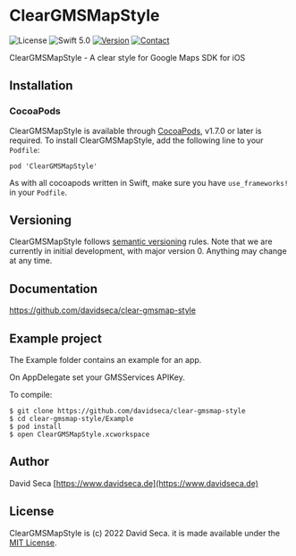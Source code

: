 # ClearGMSMapStyle

![License](https://img.shields.io/github/license/mashape/apistatus.svg)
![Swift 5.0](https://img.shields.io/badge/Swift-5.0-green.svg)
[![Version](https://img.shields.io/badge/pod-v0.0.2-red)](http://cocoapods.org/pods/ClearGMSMapStyle)
[![Contact](https://img.shields.io/badge/Contact-%40davidseca-blue)](https://www.davidseca.de)


ClearGMSMapStyle - A clear style for Google Maps SDK for iOS

## Installation

### CocoaPods

ClearGMSMapStyle is available through [CocoaPods](https://cocoapods.org), v1.7.0 or later is required.
To install ClearGMSMapStyle, add the following line to your `Podfile`:

```
pod 'ClearGMSMapStyle'
```

As with all cocoapods written in Swift, make sure you have `use_frameworks!` in your `Podfile`.


## Versioning

ClearGMSMapStyle follows [semantic versioning](https://semver.org/) rules.
Note that we are currently in initial development, with major version 0. Anything may change at any time.

## Documentation
https://github.com/davidseca/clear-gmsmap-style

## Example project

The Example folder contains an example for an app.

On AppDelegate set your GMSServices APIKey.

To compile:

````
$ git clone https://github.com/davidseca/clear-gmsmap-style
$ cd clear-gmsmap-style/Example
$ pod install
$ open ClearGMSMapStyle.xcworkspace
````

## Author

David Seca
[https://www.davidseca.de](https://www.davidseca.de)

## License

ClearGMSMapStyle is (c) 2022 David Seca. it is made available under the [MIT License](https://github.com/davidseca/clear-gmsmap-style/blob/main/LICENSE).
